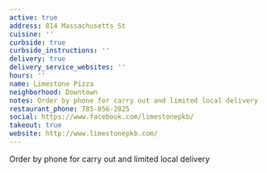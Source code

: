 ```yaml
---
active: true
address: 814 Massachusetts St
cuisine: ''
curbside: true
curbside_instructions: ''
delivery: true
delivery_service_websites: ''
hours: ''
name: Limestone Pizza
neighborhood: Downtown
notes: Order by phone for carry out and limited local delivery
restaurant_phone: 785-856-2825
social: https://www.facebook.com/limestonepkb/
takeout: true
website: http://www.limestonepkb.com/
---
```


Order by phone for carry out and limited local delivery